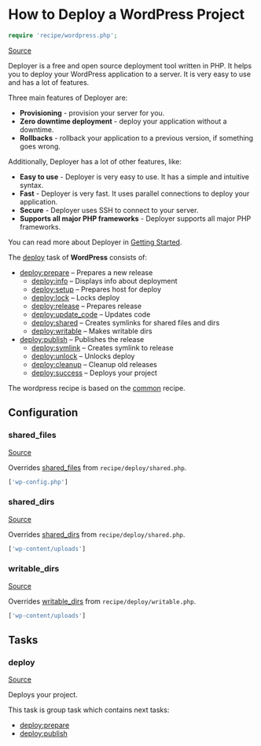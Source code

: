 <!-- DO NOT EDIT THIS FILE! -->
<!-- Instead edit recipe/wordpress.php -->
<!-- Then run bin/docgen -->

# How to Deploy a WordPress Project

```php
require 'recipe/wordpress.php';
```

[Source](/recipe/wordpress.php)

Deployer is a free and open source deployment tool written in PHP. 
It helps you to deploy your WordPress application to a server. 
It is very easy to use and has a lot of features. 

Three main features of Deployer are:
- **Provisioning** - provision your server for you.
- **Zero downtime deployment** - deploy your application without a downtime.
- **Rollbacks** - rollback your application to a previous version, if something goes wrong.

Additionally, Deployer has a lot of other features, like:
- **Easy to use** - Deployer is very easy to use. It has a simple and intuitive syntax.
- **Fast** - Deployer is very fast. It uses parallel connections to deploy your application.
- **Secure** - Deployer uses SSH to connect to your server.
- **Supports all major PHP frameworks** - Deployer supports all major PHP frameworks.

You can read more about Deployer in [Getting Started](/docs/getting-started.md).

The [deploy](#deploy) task of **WordPress** consists of:
* [deploy:prepare](/docs/recipe/common.md#deployprepare) – Prepares a new release
  * [deploy:info](/docs/recipe/deploy/info.md#deployinfo) – Displays info about deployment
  * [deploy:setup](/docs/recipe/deploy/setup.md#deploysetup) – Prepares host for deploy
  * [deploy:lock](/docs/recipe/deploy/lock.md#deploylock) – Locks deploy
  * [deploy:release](/docs/recipe/deploy/release.md#deployrelease) – Prepares release
  * [deploy:update_code](/docs/recipe/deploy/update_code.md#deployupdate_code) – Updates code
  * [deploy:shared](/docs/recipe/deploy/shared.md#deployshared) – Creates symlinks for shared files and dirs
  * [deploy:writable](/docs/recipe/deploy/writable.md#deploywritable) – Makes writable dirs
* [deploy:publish](/docs/recipe/common.md#deploypublish) – Publishes the release
  * [deploy:symlink](/docs/recipe/deploy/symlink.md#deploysymlink) – Creates symlink to release
  * [deploy:unlock](/docs/recipe/deploy/lock.md#deployunlock) – Unlocks deploy
  * [deploy:cleanup](/docs/recipe/deploy/cleanup.md#deploycleanup) – Cleanup old releases
  * [deploy:success](/docs/recipe/common.md#deploysuccess) – Deploys your project


The wordpress recipe is based on the [common](/docs/recipe/common.md) recipe.

## Configuration
### shared_files
[Source](https://github.com/deployphp/deployer/blob/master/recipe/wordpress.php#L9)

Overrides [shared_files](/docs/recipe/deploy/shared.md#shared_files) from `recipe/deploy/shared.php`.



```php title="Default value"
['wp-config.php']
```


### shared_dirs
[Source](https://github.com/deployphp/deployer/blob/master/recipe/wordpress.php#L10)

Overrides [shared_dirs](/docs/recipe/deploy/shared.md#shared_dirs) from `recipe/deploy/shared.php`.



```php title="Default value"
['wp-content/uploads']
```


### writable_dirs
[Source](https://github.com/deployphp/deployer/blob/master/recipe/wordpress.php#L11)

Overrides [writable_dirs](/docs/recipe/deploy/writable.md#writable_dirs) from `recipe/deploy/writable.php`.



```php title="Default value"
['wp-content/uploads']
```



## Tasks

### deploy
[Source](https://github.com/deployphp/deployer/blob/master/recipe/wordpress.php#L14)

Deploys your project.




This task is group task which contains next tasks:
* [deploy:prepare](/docs/recipe/common.md#deployprepare)
* [deploy:publish](/docs/recipe/common.md#deploypublish)


